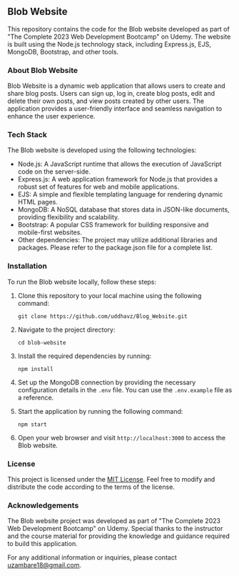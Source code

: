 ## Blob Website

This repository contains the code for the Blob website developed as part of "The Complete 2023 Web Development Bootcamp" on Udemy. The website is built using the Node.js technology stack, including Express.js, EJS, MongoDB, Bootstrap, and other tools.

### About Blob Website

Blob Website is a dynamic web application that allows users to create and share blog posts. Users can sign up, log in, create blog posts, edit and delete their own posts, and view posts created by other users. The application provides a user-friendly interface and seamless navigation to enhance the user experience.

### Tech Stack

The Blob website is developed using the following technologies:

- Node.js: A JavaScript runtime that allows the execution of JavaScript code on the server-side.
- Express.js: A web application framework for Node.js that provides a robust set of features for web and mobile applications.
- EJS: A simple and flexible templating language for rendering dynamic HTML pages.
- MongoDB: A NoSQL database that stores data in JSON-like documents, providing flexibility and scalability.
- Bootstrap: A popular CSS framework for building responsive and mobile-first websites.
- Other dependencies: The project may utilize additional libraries and packages. Please refer to the package.json file for a complete list.

### Installation

To run the Blob website locally, follow these steps:

1. Clone this repository to your local machine using the following command:

   ```
   git clone https://github.com/uddhavz/Blog_Website.git
   ```

2. Navigate to the project directory:
   ```
   cd blob-website
   ```

3. Install the required dependencies by running:

   ```
   npm install
   ```

4. Set up the MongoDB connection by providing the necessary configuration details in the `.env` file. You can use the `.env.example` file as a reference.

5. Start the application by running the following command:

   ```
   npm start
   ```

6. Open your web browser and visit `http://localhost:3000` to access the Blob website.


### License

This project is licensed under the [MIT License](LICENSE). Feel free to modify and distribute the code according to the terms of the license.

### Acknowledgements

The Blob website project was developed as part of "The Complete 2023 Web Development Bootcamp" on Udemy. Special thanks to the instructor and the course material for providing the knowledge and guidance required to build this application.

For any additional information or inquiries, please contact [uzambare18@gmail.com](mailto:uzambare18@gmail.com).
